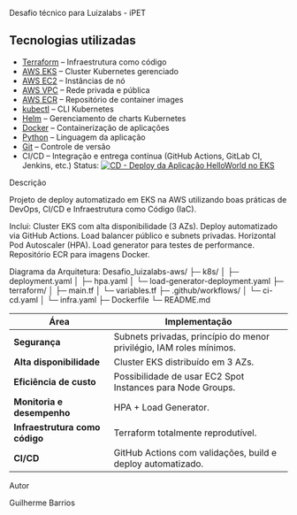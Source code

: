 Desafio técnico para Luizalabs - iPET

## Tecnologias utilizadas

- [Terraform](https://www.terraform.io/) – Infraestrutura como código
- [AWS EKS](https://aws.amazon.com/eks/) – Cluster Kubernetes gerenciado
- [AWS EC2](https://aws.amazon.com/ec2/) – Instâncias de nó
- [AWS VPC](https://aws.amazon.com/vpc/) – Rede privada e pública
- [AWS ECR](https://aws.amazon.com/ecr/) – Repositório de container images
- [kubectl](https://kubernetes.io/docs/tasks/tools/) – CLI Kubernetes
- [Helm](https://helm.sh/) – Gerenciamento de charts Kubernetes
- [Docker](https://www.docker.com/) – Containerização de aplicações
- [Python](https://www.python.org/) – Linguagem da aplicação
- [Git](https://git-scm.com/) – Controle de versão
- CI/CD –  Integração e entrega contínua (GitHub Actions, GitLab CI, Jenkins, etc.) Status: [![CD - Deploy da Aplicação HelloWorld no EKS](https://github.com/guilhermebarrios/desafio-luizalabs-aws/actions/workflows/cd.yaml/badge.svg)](https://github.com/guilhermebarrios/desafio-luizalabs-aws/actions/workflows/cd.yaml)


Descrição

Projeto de deploy automatizado em EKS na AWS utilizando boas práticas de DevOps, CI/CD e Infraestrutura como Código (IaC).

Inclui:
Cluster EKS com alta disponibilidade (3 AZs).
Deploy automatizado via GitHub Actions.
Load balancer público e subnets privadas.
Horizontal Pod Autoscaler (HPA).
Load generator para testes de performance.
Repositório ECR para imagens Docker.

Diagrama da Arquitetura:
Desafio_luizalabs-aws/
├─ k8s/
│  ├─ deployment.yaml
│  ├─ hpa.yaml
│  └─ load-generator-deployment.yaml
├─ terraform/
│  ├─ main.tf
│  └─ variables.tf
├─ .github/workflows/
│  └─ ci-cd.yaml
│  └─ infra.yaml
├─ Dockerfile
└─ README.md


| Área                           | Implementação                                                       |
| ------------------------------ | ------------------------------------------------------------------- |
| **Segurança**                  | Subnets privadas, princípio do menor privilégio, IAM roles mínimos. |
| **Alta disponibilidade**       | Cluster EKS distribuído em 3 AZs.                                   |
| **Eficiência de custo**        | Possibilidade de usar EC2 Spot Instances para Node Groups.          |
| **Monitoria e desempenho**     | HPA + Load Generator.                                               |
| **Infraestrutura como código** | Terraform totalmente reprodutível.                                  |
| **CI/CD**                      | GitHub Actions com validações, build e deploy automatizado.         |


Autor

Guilherme Barrios



